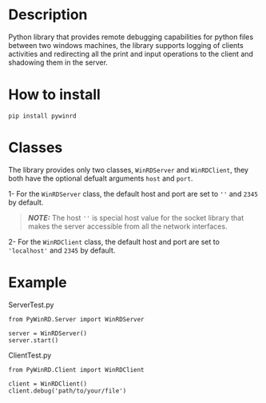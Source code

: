 # Description
Python library that provides remote debugging capabilities for python files between two windows machines, the library supports logging of clients activities and redirecting all the print and input operations to the client and shadowing them in the server.

# How to install
```pip install pywinrd```

# Classes
The library provides only two classes, ```WinRDServer``` and ```WinRDClient```, they both have the optional defualt arguments ```host``` and ```port```.

1- For the ```WinRDServer``` class, the default host and port are set to ```''``` and ```2345``` by default.
> **_NOTE:_** The host ```''``` is special host value for the socket library that makes the server accessible from all the network interfaces.

2- For the ```WinRDClient``` class, the default host and port are set to ```'localhost'``` and ```2345``` by default.

# Example

ServerTest.py
```
from PyWinRD.Server import WinRDServer

server = WinRDServer()
server.start()
```

ClientTest.py
```
from PyWinRD.Client import WinRDClient

client = WinRDClient()
client.debug('path/to/your/file')
```
